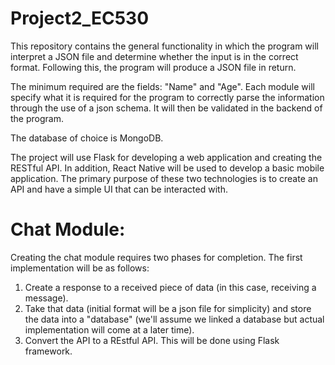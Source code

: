 # Project2_EC530

This repository contains the general functionality in which the program will interpret a JSON file and determine whether the input is in the correct format. Following this, the program will produce a JSON file in return. 

The minimum required are the fields: "Name" and "Age". Each module will specify what it is required for the program to correctly parse the information through the use of a json schema. It will then be validated in the backend of the program. 

The database of choice is MongoDB.

The project will use Flask for developing a web application and creating the RESTful API. In addition, React Native will be used to develop a basic mobile application. The primary purpose of these two technologies is to create an API and have a simple UI that can be interacted with. 




# Chat Module:

Creating the chat module requires two phases for completion. The first implementation will be as follows:

1. Create a response to a received piece of data (in this case, receiving a message). 
2. Take that data (initial format will be a json file for simplicity) and store the data into a "database" (we'll assume we linked a database but actual implementation will come at a later time). 
3. Convert the API to a REstful API. This will be done using Flask framework. 


